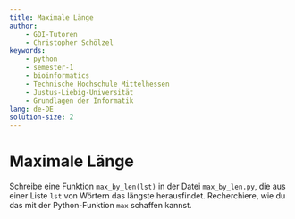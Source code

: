 ```yaml
---
title: Maximale Länge
author:
    - GDI-Tutoren
    - Christopher Schölzel
keywords:
    - python
    - semester-1
    - bioinformatics
    - Technische Hochschule Mittelhessen
    - Justus-Liebig-Universität
    - Grundlagen der Informatik
lang: de-DE
solution-size: 2
---
```


# Maximale Länge

Schreibe eine Funktion `max_by_len(lst)` in der Datei `max_by_len.py`, die aus einer Liste `lst` von Wörtern das längste herausfindet.
Recherchiere, wie du das mit der Python-Funktion `max` schaffen kannst.